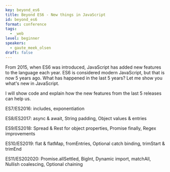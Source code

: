 ```yaml
---
key: beyond_es6
title: Beyond ES6 - New things in JavaScript
id: beyond_es6
format: conference
tags:
  - _web
level: beginner
speakers:
  - gaute_meek_olsen
draft: false
---
```


From 2015, when ES6 was introduced, JavaScript has added new features to the language each year. ES6 is considered modern JavaScript, but that is now 5 years ago. What has happened in the last 5 years? Let me show you what's new in JavaScript.

I will show code and explain how the new features from the last 5 releases can help us.

ES7/ES2016: includes, exponentiation

ES8/ES2017: async & await, String padding, Object values & entries

ES9/ES2018: Spread & Rest for object properties, Promise finally, Regex improvements

ES10/ES2019: flat & flatMap, fromEntries, Optional catch binding, trimStart & trimEnd

ES11/ES202020: Promise.allSettled, BigInt, Dynamic import, matchAll, Nullish coalescing, Optional chaining